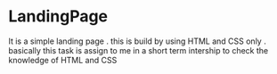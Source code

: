 # LandingPage
It is a simple landing page . this is build by using HTML and CSS only . basically this task is assign to me in a short term intership to check the knowledge of HTML and CSS
